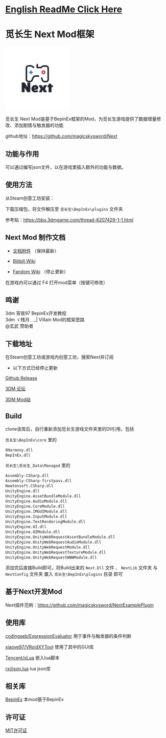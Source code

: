 # [English ReadMe Click Here](ReadmeEn.md)

# 觅长生 Next Mod框架

![Next](/preview.png)

觅长生 Next Mod是基于BepinEx框架的Mod，为觅长生游戏提供了数据增量修改、添加剧情与触发器的功能

github地址：https://github.com/magicskysword/Next

## 功能与作用
可以通过编写json文件，以在游戏里插入额外的功能与数据。

## 使用方法
从Steam创意工坊安装：

下载压缩包，将文件解压至 `觅长生\BepInEx\plugins` 文件夹

参考贴：https://bbs.3dmgame.com/thread-6207429-1-1.html

## **Next Mod 制作文档**

* [文档附件](doc/Next文档.md) （保持最新）

* [Bilibili Wiki](https://wiki.biligame.com/mcs/Next%E9%A6%96%E9%A1%B5)

* [Fandom Wiki](https://michangshengnext.fandom.com/zh/wiki/%E8%A7%85%E9%95%BF%E7%94%9FNext_Wiki) （停止更新）

在游戏内可以通过 F4 打开mod菜单（按键可修改）

## 鸣谢
3dm  宵夜97  BepinEx开发教程<br>
3dm  ゞ残月﹎_|  Villain Mod的框架思路<br>
@玄武 赞助者

## 下载地址

在Steam创意工坊或游戏内创意工坊，搜索Next并订阅

* 以下方式已经停止更新

[Github Release](https://github.com/magicskysword/Next/releases/latest)

[3DM 论坛](https://bbs.3dmgame.com/thread-6207429-1-1.html)

[3DM Mod站](https://mod.3dmgame.com/mod/178805)

## Build
clone该库后，自行重新添加觅长生游戏文件夹里的Dll引用，包括

`觅长生\BepInEx\core` 里的
```
0Harmony.dll
BepInEx.dll
```
`觅长生\觅长生_Data\Managed` 里的
```
Assembly-CSharp.dll
Assembly-CSharp-firstpass.dll
Newtonsoft.CSharp.dll
UnityEngine.dll
UnityEngine.AssetBundleModule.dll
UnityEngine.AudioModule.dll
UnityEngine.CoreModule.dll
UnityEngine.IMGUIModule.dll
UnityEngine.InputModule.dll
UnityEngine.TextRenderingModule.dll
UnityEngine.UI.dll
UnityEngine.UIModule.dll
UnityEngine.UnityWebRequestAssetBundleModule.dll
UnityEngine.UnityWebRequestAudioModule.dll
UnityEngine.UnityWebRequestModule.dll
UnityEngine.UnityWebRequestTextureModule.dll
UnityEngine.UnityWebRequestWWWModule.dll
```

添加完后直接Build即可，将Build出来的 `Next.Dll` 文件 、 `NextLib` 文件夹 与 `NextConfig` 文件夹 置入 `觅长生\BepInEx\plugins` 目录 即可

## 基于Next开发Mod
Next插件范例：https://github.com/magicskysword/NextExamplePlugin

## 使用库
[codingseb/ExpressionEvaluator](https://github.com/codingseb/ExpressionEvaluator) 用于事件与触发器的条件判断

[xiaoye97/VRoidXYTool](https://github.com/xiaoye97/VRoidXYTool) 使用了其中的GUI库

[Tencent/xLua](https://github.com/Tencent/xLua) 嵌入lua脚本

[rxi/json.lua](https://github.com/rxi/json.lua) lua json库

## 相关库
[BepinEx](https://github.com/BepInEx/BepInEx) 本mod基于BepinEx

## 许可证
[MIT许可证](https://github.com/magicskysword/Next/blob/main/Licenses/NextLICENSE)